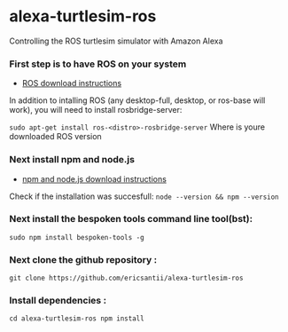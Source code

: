 # alexa-turtlesim-ros
Controlling the ROS turtlesim simulator with Amazon Alexa

### First step is to have ROS on your system
* [ROS download instructions](http://wiki.ros.org/ROS/Installation)

In addition to intalling ROS (any desktop-full, desktop, or ros-base will work), you will need to install rosbridge-server:

``
sudo apt-get install ros-<distro>-rosbridge-server
``
Where <distro> is youre downloaded ROS version
  
### Next install npm and node.js
* [npm and node.js download instructions](https://tecadmin.net/install-latest-nodejs-npm-on-ubuntu/)

Check if the installation was succesfull:
``
node --version && npm --version
``
### Next install the bespoken tools command line tool(bst):
``
sudo npm install bespoken-tools -g
``
### Next clone the github repository :
``
git clone https://github.com/ericsantii/alexa-turtlesim-ros
``
### Install dependencies :
``
cd alexa-turtlesim-ros
npm install
``

